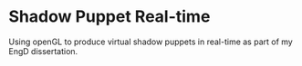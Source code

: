 # Shadow Puppet Real-time

Using openGL to produce virtual shadow puppets in real-time as part of my EngD dissertation.
